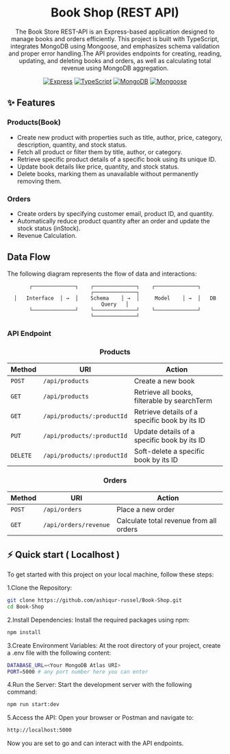 <div align="center">

<a name="readme-top"></a>

# Book Shop (REST API)

The Book Store REST-API is an Express-based application designed to manage books and orders efficiently. This project is built with TypeScript, integrates MongoDB using Mongoose, and emphasizes schema validation and proper error handling.The API provides endpoints for creating, reading, updating, and deleting books and orders, as well as calculating total revenue using MongoDB aggregation.

[![Express][express_img]][express_url]
[![TypeScript][typescript_img]][typescript_url]
[![MongoDB][mongodb_img]][mongodb_url]
[![Mongoose][mongoose_img]][mongoose_url]

</div>

## ✨ Features

### Products(Book)

- Create new product with properties such as title, author, price, category, description, quantity, and stock status.
- Fetch all product or filter them by title, author, or category.
- Retrieve specific product details of a specific book using its unique ID.
- Update book details like price, quantity, and stock status.
- Delete books, marking them as unavailable without permanently removing them.

### Orders

- Create orders by specifying customer email, product ID, and quantity.
- Automatically reduce product quantity after an order and update the stock status (inStock).
- Revenue Calculation.

## Data Flow

The following diagram represents the flow of data and interactions:

 <div align="center">
   
    ┌──────────────┐    ┌──────────────┐    ┌──────────────┐    ┌──────────────┐
    │   Interface  │ →  │    Schema    │ →  │     Model    │ →  │   DB Query   │
    └──────────────┘    └──────────────┘    └──────────────┘    └──────────────┘
   
 </div>

### API Endpoint

 <div align="center">
    <h3>Products</h2>

| Method   | URI                        | Action                                        |
| -------- | -------------------------- | --------------------------------------------- |
| `POST`   | `/api/products`            | Create a new book                             |
| `GET`    | `/api/products`            | Retrieve all books, filterable by searchTerm  |
| `GET`    | `/api/products/:productId` | Retrieve details of a specific book by its ID |
| `PUT`    | `/api/products/:productId` | Update details of a specific book by its ID   |
| `DELETE` | `/api/products/:productId` | Soft-delete a specific book by its ID         |

</div>

 <div align="center">
    <h3>Orders</h2>
   
| Method     | URI                  | Action                                                 |
| ---------- | -------------------- | ------------------------------------------------------ |
| `POST`     | `/api/orders`        | Place a new order                                      |
| `GET`      | `/api/orders/revenue`| Calculate total revenue from all orders                |
 </div>

## ⚡️ Quick start ( Localhost )

To get started with this project on your local machine, follow these steps:

1.Clone the Repository:

```bash
git clone https://github.com/ashiqur-russel/Book-Shop.git
cd Book-Shop
```

2.Install Dependencies: Install the required packages using npm:

```bash
npm install
```

3.Create Environment Variables: At the root directory of your project, create a .env file with the following content:

```bash
DATABASE_URL=<Your MongoDB Atlas URI>
PORT=5000 # any port number here you can enter
```

4.Run the Server: Start the development server with the following command:

```bash
npm run start:dev
```

5.Access the API: Open your browser or Postman and navigate to:

```bash
http://localhost:5000
```

Now you are set to go and can interact with the API endpoints.

[express_img]: https://img.shields.io/badge/Express.js-404D59?style=for-the-badge
[express_url]: https://expressjs.com/
[typescript_img]: https://img.shields.io/badge/TypeScript-3178C6?style=for-the-badge&logo=typescript&logoColor=white
[typescript_url]: https://www.typescriptlang.org/
[mongodb_img]: https://img.shields.io/badge/MongoDB-47A248?style=for-the-badge&logo=mongodb&logoColor=white
[mongodb_url]: https://www.mongodb.com/
[mongoose_img]: https://img.shields.io/badge/Mongoose-880000?style=for-the-badge
[mongoose_url]: https://mongoosejs.com/
